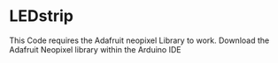 # LEDstrip
This Code requires the Adafruit neopixel Library to work. Download the Adafruit Neopixel library within the Arduino IDE

